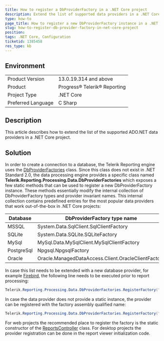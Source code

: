 ```yaml
---
title: How to register a DbProviderFactory in a .NET Core project
description: Extend the list of supported data providers in a .NET Core project.
type: how-to
page_title: How to register a new DbProviderFactory instance in a .NET Core project
slug: how-to-register-db-provider-factory-in-net-core-project
position: 
tags: .NET Core, Configuration
ticketid: 1385458
res_type: kb
---
```


## Environment
<table>
	<tr>
		<td>Product Version</td>
		<td>13.0.19.314 and above</td>
	</tr>
	<tr>
		<td>Product</td>
		<td>Progress® Telerik® Reporting</td>
	</tr>
	<tr>
		<td>Project Type</td>
		<td>.NET Core</td>
	</tr>
	<tr>
		<td>Preferred Language</td>
		<td>C Sharp</td>
	</tr>
</table>


## Description
This article describes how to extend the list of the supported ADO.NET data providers in a .NET Core project.

## Solution
In order to create a connection to a database, the Telerik Reporting engine uses the [DbProviderFactories](https://docs.microsoft.com/en-us/dotnet/api/system.data.common.dbproviderfactories?view=netframework-4.8) class.
Since this class does not exist in .NET Standard 2.0, the data processing engine provides a specific class named **Telerik.Reporting.Processing.Data.DbProviderFactories** which exposes a few static methods that can be used to register a new DbProviderFactory instance.
These methods essentially modify the internal collection of DbProviderFactory types and provider invariant names. 
This internal collection contains predefined entries for the most popular data providers that work out-of-the-box in .NET Core projects:

|  Database  |  DbProviderFactory type name  |
|------------|-------------------------------|
| MSSQL      | System.Data.SqlClient.SqlClientFactory |
| SQLite     | System.Data.SQLite.SQLiteFactory |
| MySql      | MySql.Data.MySqlClient.MySqlClientFactory |
| PostgreSql | Npgsql.NpgsqlFactory |
| Oracle     | Oracle.ManagedDataAccess.Client.OracleClientFactory |

In case this list needs to be extended with a new database provider, for example [Firebird](https://www.nuget.org/packages/FirebirdSql.Data.FirebirdClient/7.0.0?_src=template), the following line needs to be executed prior to report processing:
```csharp
Telerik.Reporting.Processing.Data.DbProviderFactories.RegisterFactory("FirebirdSql.Data.FirebirdClient", FirebirdSql.Data.FirebirdClient.FirebirdClientFactory.Instance);
```

In case the data provider does not provide a static instance, the provider can be registered with the factory assembly qualified name:
```csharp
Telerik.Reporting.Processing.Data.DbProviderFactories.RegisterFactory("FirebirdSql.Data.FirebirdClient", "FirebirdSql.Data.FirebirdClient.FirebirdClientFactory, FirebirdSql.Data.FirebirdClient, Version=7.0.0.0");
```

For web projects the recommended place to register the factory is the static constructor of the [ReportsController](/api/telerik.reporting.services.webapi.reportscontrollerbase.html) class.
For desktop projects the provider registration can be done in the report viewer initialization code.
